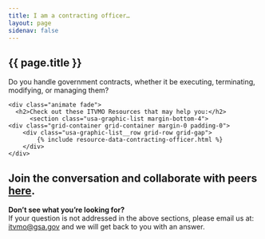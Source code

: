 ```yaml
---
title: I am a contracting officer…
layout: page
sidenav: false
---
```


<section class="grid-container border-bottom border-gray-30 padding-left-0 padding-right-1">
<h1 class="margin-top-0">{{ page.title }}</h1>

<!-- <h2>Overview</h2> -->
  <div class="margin-bottom-2">
  <p class="question">Do you handle government contracts, whether it be executing, terminating, modifying, or managing them?</p>

    <div class="animate fade">
      <h2>Check out these ITVMO Resources that may help you:</h2>
          <section class="usa-graphic-list margin-bottom-4">
    <div class="grid-container grid-container margin-0 padding-0">
        <div class="usa-graphic-list__row grid-row grid-gap">
            {% include resource-data-contracting-officer.html %}
        </div>
    </div>
</section>
      <h2>Join the conversation and collaborate with peers <a href="https://community.max.gov/pages/viewpage.action?pageId=2170862337">here</a>.</h2>
    </div>


  
  </div> 
</section>

<section class="grid-container padding-left-0 padding-right-1">
<p><strong>Don’t see what you’re looking for?</strong><br>
If your question is not addressed in the above sections, please email us at: <a href="mailto:itvmo@gsa.gov">itvmo@gsa.gov</a> and we will get back to you with an answer.</p>
</section>


